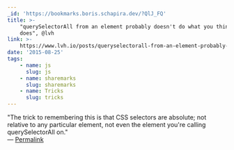 ```yaml
---
_id: 'https://bookmarks.boris.schapira.dev/?QlJ_FQ'
title: >-
    "querySelectorAll from an element probably doesn't do what you think it
    does", @lvh
link: >-
    https://www.lvh.io/posts/queryselectorall-from-an-element-probably-doesnt-do-what-you-think-it-does.html
date: '2015-08-25'
tags:
    - name: js
      slug: js
    - name: sharemarks
      slug: sharemarks
    - name: Tricks
      slug: tricks
---
```


&quot;The trick to remembering this is that CSS selectors are absolute; not
relative to any particular element, not even the element you're calling
querySelectorAll on.&quot; <br>&#8212;
<a href="https://bookmarks.boris.schapira.dev/?QlJ_FQ" title="Permalink">Permalink</a>
